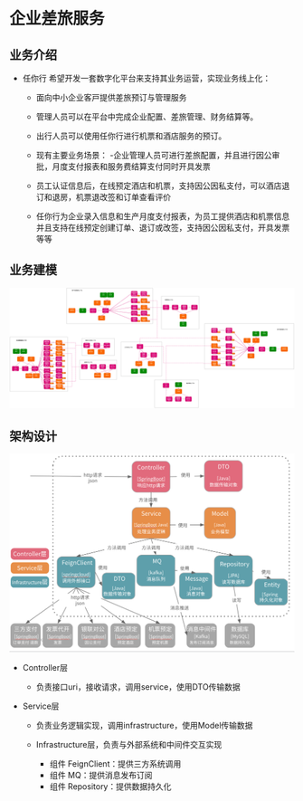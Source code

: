 # 企业差旅服务

## 业务介绍

- 任你行 希望开发⼀套数字化平台来⽀持其业务运营，实现业务线上化：
    - ⾯向中⼩企业客⼾提供差旅预订与管理服务
    - 管理⼈员可以在平台中完成企业配置、差旅管理、财务结算等。
    - 出⾏⼈员可以使⽤任你⾏进⾏机票和酒店服务的预订。

    - 现有主要业务场景：
      -企业管理人员可进行差旅配置，并且进行因公审批，月度支付报表和服务费结算支付同时开具发票
    - 员工认证信息后，在线预定酒店和机票，支持因公因私支付，可以酒店退订和退房，机票退改签和订单查看评价
    - 任你行为企业录入信息和生产月度支付报表，为员工提供酒店和机票信息并且支持在线预定创建订单、退订或改签，支持因公因私支付，开具发票等等

## 业务建模
![8Xflow](./8x-flow.png)

## 架构设计

![架构图](./intra-process-architecture.png)

- Controller层
    - 负责接口uri，接收请求，调用service，使用DTO传输数据

- Service层
    - 负责业务逻辑实现，调用infrastructure，使用Model传输数据

    - Infrastructure层，负责与外部系统和中间件交互实现
        - 组件 FeignClient：提供三方系统调用
        - 组件 MQ：提供消息发布订阅
        - 组件 Repository：提供数据持久化


